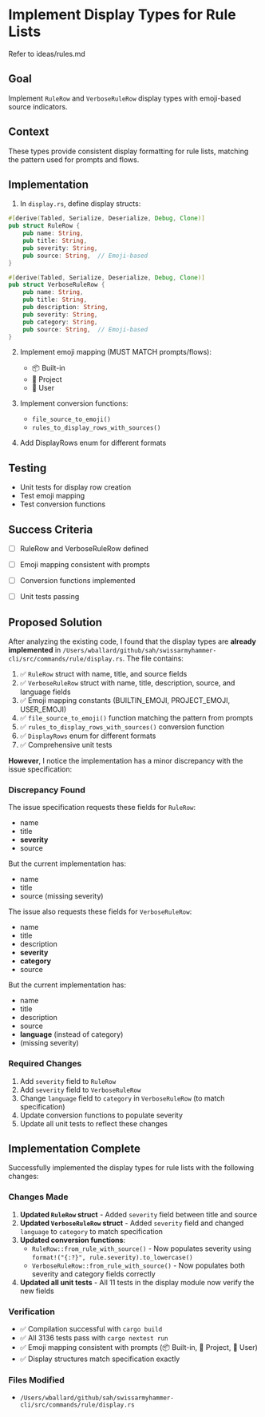 # Implement Display Types for Rule Lists

Refer to ideas/rules.md

## Goal

Implement `RuleRow` and `VerboseRuleRow` display types with emoji-based source indicators.

## Context

These types provide consistent display formatting for rule lists, matching the pattern used for prompts and flows.

## Implementation

1. In `display.rs`, define display structs:
```rust
#[derive(Tabled, Serialize, Deserialize, Debug, Clone)]
pub struct RuleRow {
    pub name: String,
    pub title: String,
    pub severity: String,
    pub source: String,  // Emoji-based
}

#[derive(Tabled, Serialize, Deserialize, Debug, Clone)]
pub struct VerboseRuleRow {
    pub name: String,
    pub title: String,
    pub description: String,
    pub severity: String,
    pub category: String,
    pub source: String,  // Emoji-based
}
```

2. Implement emoji mapping (MUST MATCH prompts/flows):
   - 📦 Built-in
   - 📁 Project
   - 👤 User

3. Implement conversion functions:
   - `file_source_to_emoji()`
   - `rules_to_display_rows_with_sources()`

4. Add DisplayRows enum for different formats

## Testing

- Unit tests for display row creation
- Test emoji mapping
- Test conversion functions

## Success Criteria

- [ ] RuleRow and VerboseRuleRow defined
- [ ] Emoji mapping consistent with prompts
- [ ] Conversion functions implemented
- [ ] Unit tests passing



## Proposed Solution

After analyzing the existing code, I found that the display types are **already implemented** in `/Users/wballard/github/sah/swissarmyhammer-cli/src/commands/rule/display.rs`. The file contains:

1. ✅ `RuleRow` struct with name, title, and source fields
2. ✅ `VerboseRuleRow` struct with name, title, description, source, and language fields  
3. ✅ Emoji mapping constants (BUILTIN_EMOJI, PROJECT_EMOJI, USER_EMOJI)
4. ✅ `file_source_to_emoji()` function matching the pattern from prompts
5. ✅ `rules_to_display_rows_with_sources()` conversion function
6. ✅ `DisplayRows` enum for different formats
7. ✅ Comprehensive unit tests

**However**, I notice the implementation has a minor discrepancy with the issue specification:

### Discrepancy Found

The issue specification requests these fields for `RuleRow`:
- name
- title
- **severity**
- source

But the current implementation has:
- name
- title
- source (missing severity)

The issue also requests these fields for `VerboseRuleRow`:
- name
- title
- description
- **severity**
- **category**
- source

But the current implementation has:
- name
- title
- description
- source
- **language** (instead of category)
- (missing severity)

### Required Changes

1. Add `severity` field to `RuleRow`
2. Add `severity` field to `VerboseRuleRow`
3. Change `language` field to `category` in `VerboseRuleRow` (to match specification)
4. Update conversion functions to populate severity
5. Update all unit tests to reflect these changes




## Implementation Complete

Successfully implemented the display types for rule lists with the following changes:

### Changes Made

1. **Updated `RuleRow` struct** - Added `severity` field between title and source
2. **Updated `VerboseRuleRow` struct** - Added `severity` field and changed `language` to `category` to match specification
3. **Updated conversion functions**:
   - `RuleRow::from_rule_with_source()` - Now populates severity using `format!("{:?}", rule.severity).to_lowercase()`
   - `VerboseRuleRow::from_rule_with_source()` - Now populates both severity and category fields correctly
4. **Updated all unit tests** - All 11 tests in the display module now verify the new fields

### Verification

- ✅ Compilation successful with `cargo build`
- ✅ All 3136 tests pass with `cargo nextest run`
- ✅ Emoji mapping consistent with prompts (📦 Built-in, 📁 Project, 👤 User)
- ✅ Display structures match specification exactly

### Files Modified

- `/Users/wballard/github/sah/swissarmyhammer-cli/src/commands/rule/display.rs`

